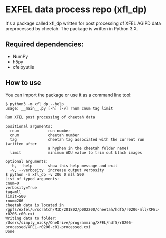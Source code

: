 # EXFEL data process repo (xfl_dp)

It's a package called xfl_dp written for post processing of XFEL AGIPD data preprocessed by cheetah. The package is written in Python 3.X.

## Required dependencies:

- NumPy
- h5py
- cfelpyutils

## How to use

You can import the package or use it as a command line tool:

```
$ python3 -m xfl_dp --help
usage: __main__.py [-h] [-v] rnum cnum tag limit

Run XFEL post processing of cheetah data

positional arguments:
  rnum             run number
  cnum             cheetah number
  tag              cheetah tag associated with the current run (written after
                   a hyphen in the cheetah folder name)
  limit            minimum ADU value to trim out black images

optional arguments:
  -h, --help       show this help message and exit
  -v, --verbosity  increase output verbosity
$ python -m xfl_dp -v 206 0 mll 500
List of typed arguments:
cnum=0
verbosity=True
tag=mll
limit=500
rnum=206
cheetah data is located in /gpfs/exfel/u/scratch/MID/201802/p002200/cheetah/hdf5/r0206-mll/XFEL-r0206-c00.cxi
Writing data to folder: /Users/simply_nicky/OneDrive/programming/XFEL/hdf5/r0206-processed/XFEL-r0206-c01-processed.cxi
Done
```